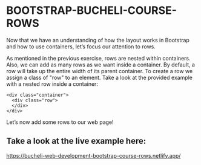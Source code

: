 # BOOTSTRAP-BUCHELI-COURSE-ROWS

Now that we have an understanding of how the layout works in Bootstrap and how to use containers, let’s focus our attention to rows.

As mentioned in the previous exercise, rows are nested within containers. Also, we can add as many rows as we want inside a container. By default, a row will take up the entire width of its parent container. To create a row we assign a class of "row" to an element. Take a look at the provided example with a nested row inside a container:

```
<div class="container">
  <div class="row">
  </div>
</div>
```

Let’s now add some rows to our web page!

## Take a look at the live example here:
https://bucheli-web-development-bootstrap-course-rows.netlify.app/
